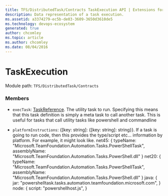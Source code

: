 ```yaml
---
title: TFS/DistributedTask/Contracts TaskExecution API | Extensions for Azure DevOps Services
description: Data representation of a task execution.
ms.assetid: a3374279-ec5b-de03-3609-3650d3610de5
ms.technology: devops-ecosystem
generated: true
author: chcomley
ms.topic: article
ms.author: chcomley
ms.date: 08/04/2016
---
```


# TaskExecution

Module path: `TFS/DistributedTask/Contracts`

### Members

- `execTask`: [TaskReference](../../../TFS/DistributedTask/Contracts/TaskReference.md). The utility task to run. Specifying this means that this task definition is simply a meta task to call another task. This is useful for tasks that call utility tasks like powershell and commandline

- `platformInstructions`: {[key: string]: {[key: string]: string}}. If a task is going to run code, then this provides the type/script etc... information by platform. For example, it might look like. net45: { typeName: &quot;Microsoft.TeamFoundation.Automation.Tasks.PowerShellTask&quot;, assemblyName: &quot;Microsoft.TeamFoundation.Automation.Tasks.PowerShell.dll&quot; } net20: { typeName: &quot;Microsoft.TeamFoundation.Automation.Tasks.PowerShellTask&quot;, assemblyName: &quot;Microsoft.TeamFoundation.Automation.Tasks.PowerShell.dll&quot; } java: { jar: &quot;powershelltask.tasks.automation.teamfoundation.microsoft.com&quot;, } node: { script: &quot;powershellhost.js&quot;, }
